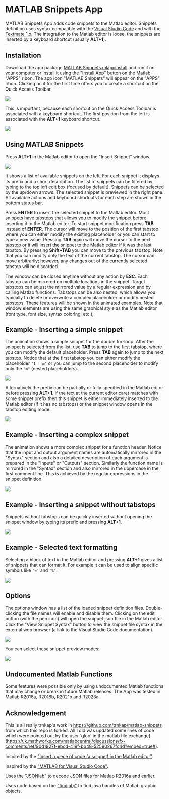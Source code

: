 # MATLAB Snippets App
MATLAB Snippets App adds code snippets to the Matlab editor. Snippets definition uses syntax compatible with the [Visual Studio Code](https://code.visualstudio.com/docs/editor/userdefinedsnippets) and with the [Textmate 1.x](https://macromates.com/manual/en/snippets). The integration to the Matlab editor is loose, the snippets are inserted by a keyboard shortcut (usually **ALT+1**).

## Installation
Download the app package [MATLAB Snippets.mlappinstall](https://github.com/trnkap/matlab-snippets/raw/master/MATLAB%20Snippets.mlappinstall) and run it on your computer or install it using the "Install App" button on the Matlab "APPS" ribon. The app icon "MATLAB Snippets" will appear on the "APPS" ribon. Clicking on it for the first time offers you to create a shortcut on the Quick Access Toolbar.

![](html/add_to_favorites.png)

This is important, because each shortcut on the Quick Access Toolbar is associated with a keyboard shortcut. The first position from the left is associated with the **ALT+1** keyboard shortcut.

![](html/quick_bar.png)

## Using MATLAB Snippets
Press **ALT+1** in the Matlab editor to open the "Insert Snippet" window.

![](html/insertSnippet.png)

It shows a list of available snippets on the left. For each snippet it displays its prefix and a short description. The list of snippets can be filtered by typing to the top left edit box (focused by default). Snippets can be selected by the up/down arrows. The selected snippet is previewed in the right pane. All available actions and keyboard shortcuts for each step are shown in the bottom status bar.

Press **ENTER** to insert the selected snippet to the Matlab editor. Most snippets have tabstops that allows you to modify the snippet before inserting it to the Matlab editor. To start snippet modification press **TAB** instead of **ENTER**. The cursor will move to the position of the first tabstop where you can either modify the existing placeholder or you can start to type a new value. Pressing **TAB** again will move the cursor to the next tabstop or it will insert the snippet to the Matlab editor if it was the last tabstop. By pressing **Shift+TAB** you can move to the previous tabstop. Note that you can modify only the text of the current tabstop. The cursor can move arbitrarily; however, any changes out of the currently selected tabstop will be discarded.

The window can be closed anytime without any action by **ESC**.
Each tabstop can be mirrored on multiple locations in the snippet. Target tabstops can adjust the mirrored value by a regular expression and by calling Matlab functions. Tabstops can be also nested, which allows you typically to delete or overwrite a complex placeholder or modify nested tabstops. These features will be shown in the animated examples.
Note that window elements are using the same graphical style as the Matlab editor (font type, font size, syntax coloring, etc.),

## Example - Inserting a simple snippet
The animation shows a simple snippet for the double for-loop. After the snippet is selected from the list, use **TAB** to jump to the first tabstop, where you can modify the default placeholder. Press **TAB** again to jump to the next tabstop. Notice that at the first tabstop you can either modify the placeholder `"1 : m"` or you can jump to the second placeholder to modify only the `"m"` (nested placeholders).

![](html/02_simple_tabstop.gif)

Alternatively the prefix can be partially or fully specified in the Matlab editor before pressing **ALT+1**. If the text at the current editor caret matches with some snippet prefix then this snippet is either immediately inserted to the Matlab editor (if it has no tabstops) or the snippet window opens in the tabstop editing mode.

![](html/03_simple_tabstop_prefix.gif)

## Example - Inserting a complex snippet
The animation shows a more complex snippet for a function header. Notice that the input and output argument names are automatically mirrored in the "Syntax" section and also a detailed description of each argument is prepared in the "Inputs" or "Outputs" section. Similarly the function name is mirrored in the "Syntax" section and also mirrored in the uppercase in the first comment line. This is achieved by the regular expressions in the snippet definition.

![](html/04_complex_tabstops.gif)

## Example - Inserting a snippet without tabstops
Snippets without tabstops can be quickly inserted without opening the snippet window by typing its prefix and pressing **ALT+1**.

![](html/05_plain_snippet.gif)

## Example - Selected text formatting
Selecting a block of text in the Matlab editor and pressing **ALT+1** gives a list of snippets that can format it. For example it can be used to align specific symbols like `'='` and `'%'`.

![](html/06_block_operations.gif)

## Options
The options window has a list of the loaded snippet definition files. Double-clicking the file names will enable and disable them. Clicking on the edit button (with the pen icon) will open the snippet json file in the Matlab editor. Click the "View Snippet Syntax" button to view the snippet file syntax in the external web browser (a link to the Visual Studio Code documentation).

![](html/options.png)

You can select these snippet preview modes:

![](html/previewModes.png)

## Undocumented Matlab Functions
Some features were possible only by using undocumented Matlab functions that may change or break in future Matlab releases. The App was tested in Matlab R2016a, R2018b, R2021b and R2023a.

## Acknowledgement
This is all really trnkap's work in https://github.com/trnkap/matlab-snippets from which this repo is forked. All I did was updated some lines of code which were pointed out by the user 'gloo' in the matlab file exchange](https://uk.mathworks.com/matlabcentral/discussions/fx-comments/ref/90d1927f-ebcd-419f-bb48-52590267fc4d?embed=true#).

Inspired by the ["Insert a piece of code (a snippet) in the Matlab editor"](https://www.mathworks.com/matlabcentral/fileexchange/41704-insert-a-piece-of-code-a-snippet-in-the-matlab-editor).

Inspired by the ["MATLAB for Visual Studio Code"](https://marketplace.visualstudio.com/items?itemName=Gimly81.matlab).

Uses the ["JSONlab"](https://github.com/fangq/jsonlab) to decode JSON files for Matlab R2016a and earlier.

Uses code based on the ["findjobj"](https://www.mathworks.com/matlabcentral/fileexchange/14317-findjobj-find-java-handles-of-matlab-graphic-objects) to find java handles of Matlab graphic objects.
